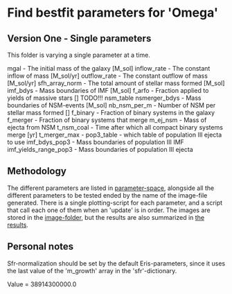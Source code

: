 Find bestfit parameters for 'Omega'
===========================================

Version One - Single parameters
-----------------------------------

This folder is varying a single parameter at a time.

mgal - The initial mass of the galaxy [M\_sol]
inflow\_rate - The constant inflow of mass [M\_sol/yr]
outflow\_rate - The constant outflow of mass [M\_sol/yr]
sfh\_array\_norm - The total amount of stellar mass formed [M\_sol]
imf\_bdys - Mass boundaries of IMF [M\_sol]
f\_arfo - Fraction applied to yields of massive stars []
TODO!!! nsm\_table
nsmerger\_bdys - Mass boundaries of NSM-events [M\_sol]
nb\_nsm\_per\_m - Number of NSM per stellar mass formed []
f\_binary - Fraction of binary systems in the galaxy
f\_merger - Fraction of binary systems that merge
m\_ej\_nsm - Mass of ejecta from NSM
t\_nsm\_coal - Time after which all compact binary systems merge [yr]
t\_merger\_max - 
pop3\_table - which table of population III ejecta to use
imf\_bdys\_pop3 - Mass boundaries of population III IMF
imf\_yields\_range\_pop3 - Mass boundaries of population III ejecta

Methodology
------------
The different parameters are listed in [parameter-space](parameter_space.txt), alongside all the different parameters to be tested ended by the name of the image-file generated.
There is a single plotting-script for each parameter, and a script that call each one of them when an 'update' is in order.
The images are stored in the [image-folder](variable_plots), but the results are also summarized in [the results](Results.md).

Personal notes
----------------
Sfr-normalization should be set by the default Eris-parameters, since it uses the last value of the 'm_growth' array in the 'sfr'-dictionary.

Value = 38914300000.0
